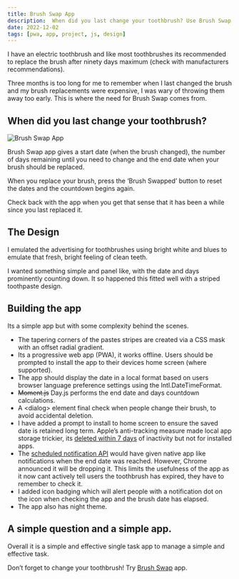 ```yaml
---
title: Brush Swap App
description:  When did you last change your toothbrush? Use Brush Swap to remember for you. Read how this helpful web app was created.
date: 2022-12-02
tags: [pwa, app, project, js, design]
---
```


I have an electric toothbrush and like most toothbrushes its recommended to replace the brush after ninety days maximum (check with manufacturers recommendations). 

Three months is too long for me to remember when I last changed the brush and my brush replacements were expensive, I was wary of throwing them away too early. This is where the need for Brush Swap comes from. 

## When did you last change your toothbrush?

![Brush Swap App](/assets/images/brushswap.jpg)

Brush Swap app gives a start date (when the brush changed), the number of days remaining until you need to change and the end date when your brush should be replaced. 

When you replace your brush, press the ‘Brush Swapped’ button to reset the dates and the countdown begins again. 

Check back with the app when you get that sense that it has been a while since you last replaced it.

## The Design

I emulated the advertising for toothbrushes using bright white and blues to emulate that fresh, bright feeling of clean teeth. 

I wanted something simple and panel like, with the date and days prominently counting down. It so happened this fitted well with a striped toothpaste design. 

## Building the app

Its a simple app but with some complexity behind the scenes.

- The tapering corners of the pastes stripes are created via a CSS mask with an offset radial gradient.
- Its a progressive web app (PWA), it works offline. Users should be prompted to install the app to their devices home screen (where supported).
- The app should display the date in a local format based on users browser language preference settings using the Intl.DateTimeFormat.
- ~~Moment.js~~ Day.js performs the end date and days countdown calculations.
- A \<dialog> element final check when people change their brush, to avoid accidental deletion. 
- I have added a prompt to install to home screen to ensure the saved date is retained long term. Apple’s anti-tracking measure made local app storage trickier, its [deleted within 7 days](https://webkit.org/tracking-prevention/#7-day-cap-on-all-script-writeable-storage) of inactivity but not for installed apps.
- The [scheduled notification API](https://developer.chrome.com/docs/web-platform/notification-triggers/) would have given native app like notifications when the end date was reached. However, Chrome announced it will be dropping it. This limits the usefulness of the app as it now cant actively tell users the toothbrush has expired, they have to remember to check it.
- I added icon badging which will alert people with a notification dot on the icon when checking the app and the brush date has elapsed.
- The app also has night theme.

## A simple question and a simple app.

Overall it is a simple and effective single task app to manage a simple and effective task. 

Don’t forget to change your toothbrush! Try [Brush Swap](/brushswap/) app.
